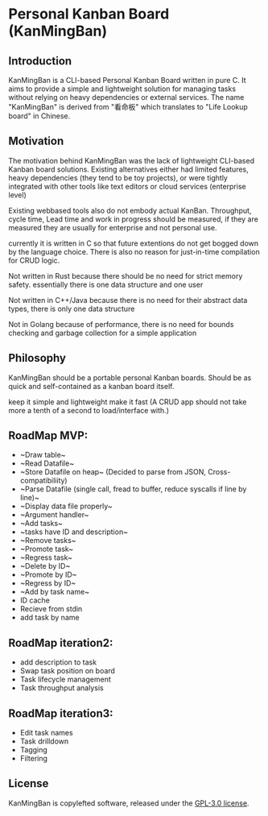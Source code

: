 # Personal Kanban Board (KanMingBan)

## Introduction

KanMingBan is a CLI-based Personal Kanban Board written in pure C. It aims to provide a simple and lightweight solution for managing tasks without relying on heavy dependencies or external services. The name "KanMingBan" is derived from "看命板" which translates to "Life Lookup board" in Chinese.

## Motivation

The motivation behind KanMingBan was the lack of lightweight CLI-based Kanban board solutions. Existing alternatives either had limited features, heavy dependencies (they tend to be toy projects), or were tightly integrated with other tools like text editors or cloud services (enterprise level)

Existing webbased tools also do not embody actual KanBan. Throughput, cycle time, Lead time and work in progress should be measured, if they are measured they are usually for enterprise and not personal use.

currently it is written in C so that future extentions do not get bogged down by the language choice. There is also no reason for just-in-time compilation for CRUD logic.

Not written in Rust because there should be no need for strict memory safety. essentially there is one data structure and one user

Not written in C++/Java because there is no need for their abstract data types, there is only one data structure

Not in Golang because of performance, there is no need for bounds checking and garbage collection for a simple application

## Philosophy

KanMingBan should be a portable personal Kanban boards. Should be as quick and self-contained as a kanban board itself.

keep it simple and lightweight
make it fast
(A CRUD app should not take more a tenth of a second to load/interface with.)


## RoadMap MVP:
- ~Draw table~
- ~Read Datafile~
- ~Store Datafile on heap~ (Decided to parse from JSON, Cross-compatibiliity)
- ~Parse Datafile (single call, fread to buffer, reduce syscalls if line by line)~
- ~Display data file properly~
- ~Argument handler~
- ~Add tasks~
- ~tasks have ID and description~
- ~Remove tasks~
- ~Promote task~
- ~Regress task~
- ~Delete by ID~
- ~Promote by ID~
- ~Regress by ID~
- ~Add by task name~
- ID cache
- Recieve from stdin
- add task by name
  
## RoadMap iteration2:
- add description to task
- Swap task position on board
- Task lifecycle management
- Task throughput analysis

## RoadMap iteration3:
- Edit task names
- Task drilldown
- Tagging
- Filtering


## License

KanMingBan is copylefted software, released under the [GPL-3.0 license](https://www.gnu.org/licenses/gpl-3.0.en.html).
